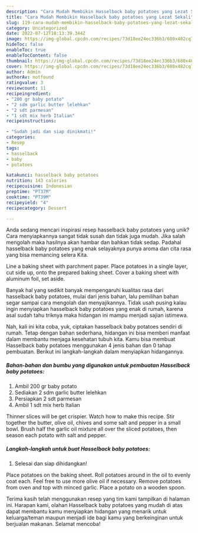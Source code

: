 ```yaml
---
description: "Cara Mudah Membikin Hasselback baby potatoes yang Lezat Sekali"
title: "Cara Mudah Membikin Hasselback baby potatoes yang Lezat Sekali"
slug: 119-cara-mudah-membikin-hasselback-baby-potatoes-yang-lezat-sekali
category: Uncategorized
date: 2022-07-12T10:13:39.344Z
image: https://img-global.cpcdn.com/recipes/73d18ee24ec336b3/680x482cq70/hasselback-baby-potatoes-foto-resep-utama.jpg
hideToc: false
enableToc: true
enableTocContent: false
thumbnail: https://img-global.cpcdn.com/recipes/73d18ee24ec336b3/680x482cq70/hasselback-baby-potatoes-foto-resep-utama.jpg
cover: https://img-global.cpcdn.com/recipes/73d18ee24ec336b3/680x482cq70/hasselback-baby-potatoes-foto-resep-utama.jpg
author: Admin
authorAv: notfound
ratingvalue: 3
reviewcount: 11
recipeingredient:
- "200 gr baby potato"
- "2 sdm garlic butter lelehkan"
- "2 sdt parmesan"
- "1 sdt mix herb Italian"
recipeinstructions:

- "Sudah jadi dan siap dinikmati!"
categories:
- Resep
tags:
- hasselback
- baby
- potatoes

katakunci: hasselback baby potatoes 
nutrition: 143 calories
recipecuisine: Indonesian
preptime: "PT37M"
cooktime: "PT39M"
recipeyield: "4"
recipecategory: Dessert

---
```





Anda sedang mencari inspirasi resep hasselback baby potatoes yang unik? Cara menyiapkannya sangat tidak susah dan tidak juga mudah. Jika salah mengolah maka hasilnya akan hambar dan bahkan tidak sedap. Padahal hasselback baby potatoes yang enak selayaknya punya aroma dan cita rasa yang bisa memancing selera Kita.





Line a baking sheet with parchment paper. Place potatoes in a single layer, cut side up, onto the prepared baking sheet. Cover a baking sheet with aluminum foil, set aside.

Banyak hal yang sedikit banyak mempengaruhi kualitas rasa dari hasselback baby potatoes, mulai dari jenis bahan, lalu pemilihan bahan segar sampai cara mengolah dan menyajikannya. Tidak usah pusing kalau ingin menyiapkan hasselback baby potatoes yang enak di rumah, karena asal sudah tahu triknya maka hidangan ini mampu menjadi sajian istimewa.






Nah, kali ini kita coba, yuk, ciptakan hasselback baby potatoes sendiri di rumah. Tetap dengan bahan sederhana, hidangan ini bisa memberi manfaat dalam membantu menjaga kesehatan tubuh kita. Kamu bisa membuat Hasselback baby potatoes menggunakan 4 jenis bahan dan 0 tahap pembuatan. Berikut ini langkah-langkah dalam menyiapkan hidangannya.

<!--inarticleads1-->

##### Bahan-bahan dan bumbu yang digunakan untuk pembuatan Hasselback baby potatoes:

1. Ambil 200 gr baby potato
1. Sediakan 2 sdm garlic butter lelehkan
1. Persiapkan 2 sdt parmesan
1. Ambil 1 sdt mix herb Italian


Thinner slices will be get crispier. Watch how to make this recipe. Stir together the butter, olive oil, chives and some salt and pepper in a small bowl. Brush half the garlic oil mixture all over the sliced potatoes, then season each potato with salt and pepper. 

<!--inarticleads2-->

##### Langkah-langkah untuk buat Hasselback baby potatoes:


1. Selesai dan siap dihidangkan!

Place potatoes on the baking sheet. Roll potatoes around in the oil to evenly coat each. Feel free to use more olive oil if necessary. Remove potatoes from oven and top with minced garlic. Place a potato on a wooden spoon. 

Terima kasih telah menggunakan resep yang tim kami tampilkan di halaman ini. Harapan kami, olahan Hasselback baby potatoes yang mudah di atas dapat membantu kamu menyiapkan hidangan yang menarik untuk keluarga/teman maupun menjadi ide bagi kamu yang berkeinginan untuk berjualan makanan. Selamat mencoba!
